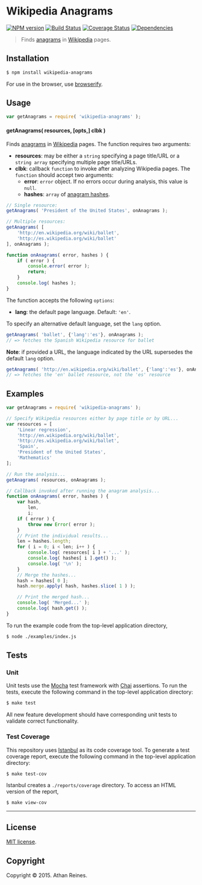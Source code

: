 Wikipedia Anagrams
===
[![NPM version][npm-image]][npm-url] [![Build Status][travis-image]][travis-url] [![Coverage Status][coveralls-image]][coveralls-url] [![Dependencies][dependencies-image]][dependencies-url]

> Finds [anagrams](http://en.wikipedia.org/wiki/Anagram) in [Wikipedia](http://www.wikipedia.org/) pages.


## Installation

``` bash
$ npm install wikipedia-anagrams
```

For use in the browser, use [browserify](https://github.com/substack/node-browserify).


## Usage

``` javascript
var getAnagrams = require( 'wikipedia-anagrams' );
```

#### getAnagrams( resources, [opts,] clbk )

Finds [anagrams](http://en.wikipedia.org/wiki/Anagram) in [Wikipedia](http://www.wikipedia.org/) pages. The function requires two arguments:

*	__resources__: may be either a `string` specifying a page title/URL or a `string array` specifying multiple page title/URLs.
* 	__clbk__: callback `function` to invoke after analyzing Wikipedia pages. The `function` should accept two arguments:
	-	__error__: `error` object. If no errors occur during analysis, this value is `null`.
	-	__hashes__: `array` of [anagram hashes](https://github.com/compute-io/anagram-hash).

``` javascript
// Single resource:
getAnagrams( 'President of the United States', onAnagrams );

// Multiple resources:
getAnagrams( [
	'http://en.wikipedia.org/wiki/ballet',
	'http://es.wikipedia.org/wiki/ballet'
], onAnagrams );

function onAnagrams( error, hashes ) {
	if ( error ) {
		console.error( error );
		return;
	}
	console.log( hashes );
}
```

The function accepts the following `options`:

*	__lang__: the default page language. Default: `'en'`.

To specify an alternative default language, set the `lang` option.

``` javascript
getAnagrams( 'ballet', {'lang':'es'}, onAnagrams );
// => fetches the Spanish Wikipedia resource for ballet
```

__Note__: if provided a URL, the language indicated by the URL supersedes the default `lang` option.

``` javascript
getAnagrams( 'http://en.wikipedia.org/wiki/ballet', {'lang':'es'}, onAnagrams );
// => fetches the 'en' ballet resource, not the 'es' resource
```



## Examples

``` javascript
var getAnagrams = require( 'wikipedia-anagrams' );

// Specify Wikipedia resources either by page title or by URL...
var resources = [
	'Linear regression',
	'http://en.wikipedia.org/wiki/ballet',
	'http://es.wikipedia.org/wiki/ballet',
	'Spain',
	'President of the United States',
	'Mathematics'
];

// Run the analysis...
getAnagrams( resources, onAnagrams );

// Callback invoked after running the anagram analysis...
function onAnagrams( error, hashes ) {
	var hash,
		len,
		i;
	if ( error ) {
		throw new Error( error );
	}
	// Print the individual results...
	len = hashes.length;
	for ( i = 0; i < len; i++ ) {
		console.log( resources[ i ] + '...' );
		console.log( hashes[ i ].get() );
		console.log( '\n' );
	}
	// Merge the hashes...
	hash = hashes[ 0 ];
	hash.merge.apply( hash, hashes.slice( 1 ) );

	// Print the merged hash...
	console.log( 'Merged...' );
	console.log( hash.get() );
}
```

To run the example code from the top-level application directory,

``` bash
$ node ./examples/index.js
```


## Tests

### Unit

Unit tests use the [Mocha](http://mochajs.org/) test framework with [Chai](http://chaijs.com) assertions. To run the tests, execute the following command in the top-level application directory:

``` bash
$ make test
```

All new feature development should have corresponding unit tests to validate correct functionality.


### Test Coverage

This repository uses [Istanbul](https://github.com/gotwarlost/istanbul) as its code coverage tool. To generate a test coverage report, execute the following command in the top-level application directory:

``` bash
$ make test-cov
```

Istanbul creates a `./reports/coverage` directory. To access an HTML version of the report,

``` bash
$ make view-cov
```


---
## License

[MIT license](http://opensource.org/licenses/MIT). 


## Copyright

Copyright &copy; 2015. Athan Reines.


[npm-image]: http://img.shields.io/npm/v/wikipedia-anagrams.svg
[npm-url]: https://npmjs.org/package/wikipedia-anagrams

[travis-image]: http://img.shields.io/travis/kgryte/wikipedia-anagrams/master.svg
[travis-url]: https://travis-ci.org/kgryte/wikipedia-anagrams

[coveralls-image]: https://img.shields.io/coveralls/kgryte/wikipedia-anagrams/master.svg
[coveralls-url]: https://coveralls.io/r/kgryte/wikipedia-anagrams?branch=master

[dependencies-image]: http://img.shields.io/david/kgryte/wikipedia-anagrams.svg
[dependencies-url]: https://david-dm.org/kgryte/wikipedia-anagrams

[dev-dependencies-image]: http://img.shields.io/david/dev/kgryte/wikipedia-anagrams.svg
[dev-dependencies-url]: https://david-dm.org/dev/kgryte/wikipedia-anagrams

[github-issues-image]: http://img.shields.io/github/issues/kgryte/wikipedia-anagrams.svg
[github-issues-url]: https://github.com/kgryte/wikipedia-anagrams/issues
